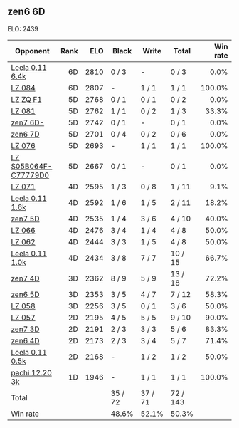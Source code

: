 ## zen6 6D ##

ELO: 2439

Opponent | Rank | ELO | Black | Write | Total | Win rate
---------|-----:|----:|-------|-------|-------|-------:
[Leela 0.11 6.4k](Leela%200.11%206.4k.md) | 6D | 2810 | 0 / 3 | - | 0 / 3 | 0.0%
[LZ 084](LZ%20084.md) | 6D | 2807 | - | 1 / 1 | 1 / 1 | 100.0%
[LZ ZQ F1](LZ%20ZQ%20F1.md) | 5D | 2768 | 0 / 1 | 0 / 1 | 0 / 2 | 0.0%
[LZ 081](LZ%20081.md) | 5D | 2762 | 1 / 1 | 0 / 2 | 1 / 3 | 33.3%
[zen7 6D-](zen7%206D-.md) | 5D | 2742 | 0 / 1 | - | 0 / 1 | 0.0%
[zen6 7D](zen6%207D.md) | 5D | 2701 | 0 / 4 | 0 / 2 | 0 / 6 | 0.0%
[LZ 076](LZ%20076.md) | 5D | 2693 | - | 1 / 1 | 1 / 1 | 100.0%
[LZ S05B064F-C77779D0](LZ%20S05B064F-C77779D0.md) | 5D | 2667 | 0 / 1 | - | 0 / 1 | 0.0%
[LZ 071](LZ%20071.md) | 4D | 2595 | 1 / 3 | 0 / 8 | 1 / 11 | 9.1%
[Leela 0.11 1.6k](Leela%200.11%201.6k.md) | 4D | 2592 | 1 / 6 | 1 / 5 | 2 / 11 | 18.2%
[zen7 5D](zen7%205D.md) | 4D | 2535 | 1 / 4 | 3 / 6 | 4 / 10 | 40.0%
[LZ 066](LZ%20066.md) | 4D | 2476 | 3 / 4 | 1 / 4 | 4 / 8 | 50.0%
[LZ 062](LZ%20062.md) | 4D | 2444 | 3 / 3 | 1 / 5 | 4 / 8 | 50.0%
[Leela 0.11 1.0k](Leela%200.11%201.0k.md) | 4D | 2434 | 3 / 8 | 7 / 7 | 10 / 15 | 66.7%
[zen7 4D](zen7%204D.md) | 3D | 2362 | 8 / 9 | 5 / 9 | 13 / 18 | 72.2%
[zen6 5D](zen6%205D.md) | 3D | 2353 | 3 / 5 | 4 / 7 | 7 / 12 | 58.3%
[LZ 058](LZ%20058.md) | 3D | 2256 | 3 / 5 | 0 / 1 | 3 / 6 | 50.0%
[LZ 057](LZ%20057.md) | 2D | 2195 | 4 / 5 | 5 / 5 | 9 / 10 | 90.0%
[zen7 3D](zen7%203D.md) | 2D | 2191 | 2 / 3 | 3 / 3 | 5 / 6 | 83.3%
[zen6 4D](zen6%204D.md) | 2D | 2173 | 2 / 3 | 3 / 4 | 5 / 7 | 71.4%
[Leela 0.11 0.5k](Leela%200.11%200.5k.md) | 2D | 2168 | - | 1 / 2 | 1 / 2 | 50.0%
[pachi 12.20 3k](pachi%2012.20%203k.md) | 1D | 1946 | - | 1 / 1 | 1 / 1 | 100.0%
Total | | | 35 / 72 | 37 / 71 | 72 / 143 | 
Win rate| | | 48.6% | 52.1% | 50.3% | 
